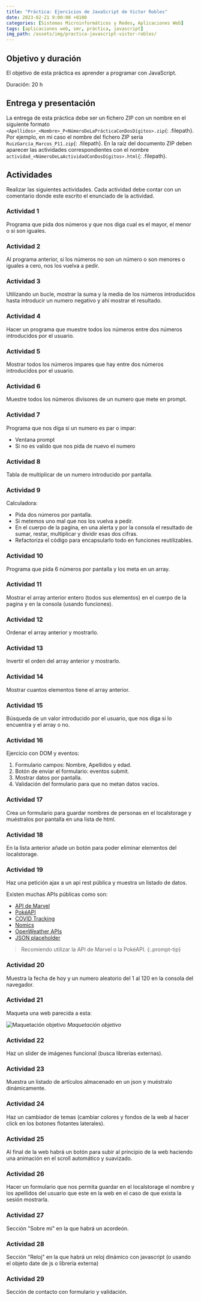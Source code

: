 ```yaml
---
title: "Práctica: Ejercicios de JavaScript de Victor Robles"
date: 2023-02-21 9:00:00 +0100
categories: [Sistemas Microinformáticos y Redes, Aplicaciones Web]
tags: [aplicaciones web, smr, práctica, javascript]
img_path: /assets/img/practica-javascript-victor-robles/
---
```


## Objetivo y duración

El objetivo de esta práctica es aprender a programar con JavaScript.

Duración: 20 h

## Entrega y presentación

La entrega de esta práctica debe ser un fichero ZIP con un nombre en el siguiente formato `<Apellidos>_<Nombre>_P<NúmeroDeLaPrácticaConDosDígitos>.zip`{: .filepath}. Por ejemplo, en mi caso el nombre del fichero ZIP sería `RuizGarcía_Marcos_P11.zip`{: .filepath}. En la raíz del documento ZIP deben aparecer las actividades correspondientes con el nombre `actividad_<NúmeroDeLaActividadConDosDígitos>.html`{: .filepath}.

## Actividades

Realizar las siguientes actividades. Cada actividad debe contar con un comentario donde este escrito el enunciado de la actividad.

### Actividad 1

Programa que pida dos números y que nos diga cual es el mayor, el menor o si son iguales.

### Actividad 2

Al programa anterior, si los números no son un número o son menores o iguales a cero, nos los vuelva a pedir.

### Actividad 3

Utilizando un bucle, mostrar la suma y la media de los números introducidos hasta introducir un numero negativo y ahí mostrar el resultado.

### Actividad 4

Hacer un programa que muestre todos los números entre dos números introducidos por el usuario.

### Actividad 5

Mostrar todos los números impares que hay entre dos números introducidos por el usuario.

### Actividad 6

Muestre todos los números divisores de un numero que mete en prompt.

### Actividad 7

Programa que nos diga si un numero es par o impar:

- Ventana prompt
- Si no es valido que nos pida de nuevo el numero

### Actividad 8

Tabla de multiplicar de un numero introducido por pantalla.

### Actividad 9

Calculadora:

- Pida dos números por pantalla.
- Si metemos uno mal que nos los vuelva a pedir.
- En el cuerpo de la pagina, en una alerta y por la consola el resultado de sumar, restar, multiplicar y dividir esas dos cifras.
- Refactoriza el código para encapsularlo todo en funciones reutilizables.

### Actividad 10

Programa que pida 6 números por pantalla y los meta en un array.

### Actividad 11

Mostrar el array anterior entero (todos sus elementos) en el cuerpo de la pagina y en la consola (usando funciones).

### Actividad 12

Ordenar el array anterior y mostrarlo.

### Actividad 13

Invertir el orden del array anterior y mostrarlo.

### Actividad 14

Mostrar cuantos elementos tiene el array anterior.

### Actividad 15

Búsqueda de un valor introducido por el usuario, que nos diga si lo encuentra y el array o no.

### Actividad 16

Ejercicio con DOM y eventos:

1. Formulario campos: Nombre, Apellidos y edad.
2. Botón de enviar el formulario: eventos submit.
3. Mostrar datos por pantalla.
4. Validación del formulario para que no metan datos vacíos.

### Actividad 17

Crea un formulario para guardar nombres de personas en el localstorage y muéstralos por pantalla en una lista de html.

### Actividad 18

En la lista anterior añade un botón para poder eliminar elementos del localstorage.

### Actividad 19

Haz una petición ajax a un api rest pública y muestra un listado de datos.

Existen muchas APIs públicas como son:

- [API de Marvel](https://developer.marvel.com/)
- [PokéAPI](https://pokeapi.co/)
- [COVID Tracking](https://covidtracking.com/data)
- [Nomics](https://nomics.com/)
- [OpenWeather APIs](https://openweathermap.org/api)
- [JSON placeholder](https://jsonplaceholder.typicode.com/)

> Recomiendo utilizar la API de Marvel o la PokéAPI.
{:.prompt-tip}

### Actividad 20

Muestra la fecha de hoy y un numero aleatorio del 1 al 120 en la consola del navegador.

### Actividad 21

Maqueta una web parecida a esta:

![Maquetación objetivo](maquetacionWeb.png)
_Maquetación objetivo_

### Actividad 22

Haz un slider de imágenes funcional (busca librerías externas).

### Actividad 23

Muestra un listado de artículos almacenado en un json y muéstralo dinámicamente.

### Actividad 24

Haz un cambiador de temas (cambiar colores y fondos de la web al hacer click en los botones flotantes laterales).

### Actividad 25

Al final de la web habrá un botón para subir al principio de la web haciendo una animación en el scroll automático y suavizado.

### Actividad 26

Hacer un formulario que nos permita guardar en el localstorage el nombre y los apellidos del usuario que este en la web en el caso de que exista la sesión mostrarla.

### Actividad 27

Sección "Sobre mi" en la que habrá un acordeón.

### Actividad 28

Sección "Reloj" en la que habrá un reloj dinámico con javascript (o usando el objeto date de js o librería externa)

### Actividad 29

Sección de contacto con formulario y validación.
